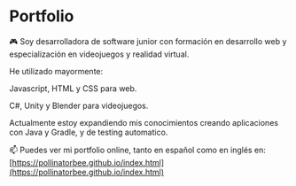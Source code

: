 # Portfolio

🎮 Soy desarrolladora de software junior con formación en desarrollo web y especialización en videojuegos y realidad virtual. 

He utilizado mayormente:

Javascript, HTML y CSS para web.

C#, Unity y Blender para videojuegos. 

Actualmente estoy expandiendo mis conocimientos creando aplicaciones con Java y Gradle, y de testing automatico.

📫 Puedes ver mi portfolio online, tanto en español como en inglés en: [https://pollinatorbee.github.io/index.html](https://pollinatorbee.github.io/index.html)
